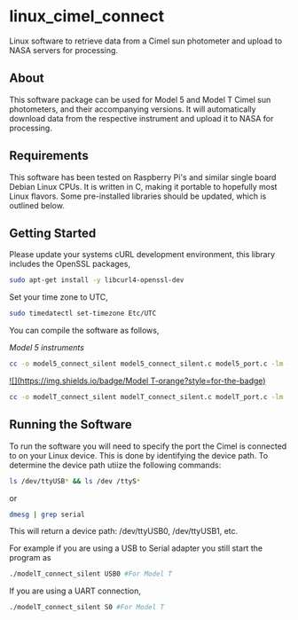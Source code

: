 # linux_cimel_connect
Linux software to retrieve data from a Cimel sun photometer and upload to NASA servers for processing.

## About ##
This software package can be used for Model 5 and Model T Cimel sun photometers, and their accompanying versions. It will automatically download data from the respective instrument and upload it to NASA for processing.

## Requirements ##
This software has been tested on Raspberry Pi's and similar single board Debian Linux CPUs. It is written in C, making it portable to hopefully most Linux flavors. Some pre-installed libraries should be updated, which is outlined below.

## Getting Started ##
Please update your systems cURL development environment, this library includes the OpenSSL packages,
```bash
sudo apt-get install -y libcurl4-openssl-dev
```

Set your time zone to UTC,
```bash
sudo timedatectl set-timezone Etc/UTC
```

You can compile the software as follows,

*Model 5 instruments*
```bash
cc -o model5_connect_silent model5_connect_silent.c model5_port.c -lm -lcurl
```

[![](https://img.shields.io/badge/Model T-orange?style=for-the-badge)](https://crates.io/crates/redant)
```bash
cc -o modelT_connect_silent modelT_connect_silent.c modelT_port.c -lm -lcurl 
```
## Running the Software ##
To run the software you will need to specify the port the Cimel is connected to on your Linux device. This is done by identifying the device path. To determine the device path utiize the following commands:
```bash
ls /dev/ttyUSB* && ls /dev /ttyS*
```
or
```bash
dmesg | grep serial
```
This will return a device path: /dev/ttyUSB0, /dev/ttyUSB1, etc.

For example if you are using a USB to Serial adapter you still start the program as
```bash
./modelT_connect_silent USB0 #For Model T
```
If you are using a UART connection,
```bash
./modelT_connect_silent S0 #For Model T
```
